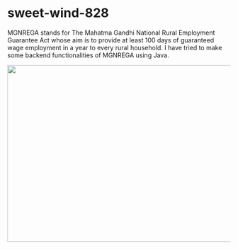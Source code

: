 # sweet-wind-828


MGNREGA stands for The Mahatma Gandhi National Rural Employment Guarantee Act whose aim is to provide at least 100 days of guaranteed wage employment in a year to every rural household. I have tried to make some backend functionalities of MGNREGA using Java.
<p align="center"> <img  src="https://user-images.githubusercontent.com/105926905/201603176-37907ef4-a468-4bc9-912b-aa4f698c09e3.png" height="400" width="900"  /> </p>
